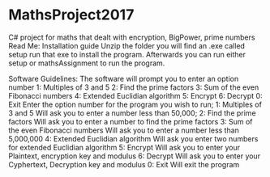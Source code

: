 # MathsProject2017
C# project for maths that dealt with encryption, BigPower, prime numbers
Read Me:
Installation guide
Unzip the folder you will find an .exe called setup run that exe to install the program.
Afterwards you can run either setup or mathsAssignment to run the program.

Software Guidelines:
The software will prompt you to enter an option number
 1: Multiples of 3 and 5
                2: Find the prime factors
                3: Sum of the even Fibonacci numbers
                4: Extended Euclidian algorithm
                5: Encrypt
                6: Decrypt
                0: Exit
Enter the option number for the program you wish to run;
1: Multiples of 3 and 5
Will ask you to enter a number less than 50,000;
2: Find the prime factors
Will ask you to enter a number to find the prime factors
3: Sum of the even Fibonacci numbers
Will ask you to enter a number less than 5,000,000
4: Extended Euclidian algorithm
Will ask you enter two numbers for extended Euclidian algorithm
5: Encrypt 
Will ask you to enter your Plaintext, encryption key and modulus
6: Decrypt
Will ask you to enter your Cyphertext, Decryption key and modulus
0: Exit
Will exit the program

	
